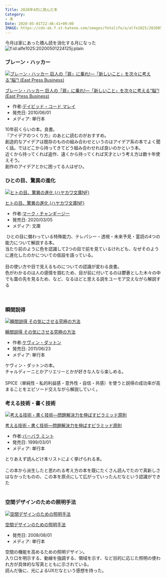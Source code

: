 ```yaml
---
Title: 2020年4月に読んだ本
Category:
- 本
Date: 2020-05-01T22:46:41+09:00
IMAGE: https://cdn-ak.f.st-hatena.com/images/fotolife/a/alfe1025/20200501/20200501224125.jpg
---
```


今月は家にあった積ん読を消化する月になった  
<img src="https://cdn-ak.f.st-hatena.com/images/fotolife/a/alfe1025/20200501/20200501224125.jpg" alt="f:id:alfe1025:20200501224125j:plain" title="f:id:alfe1025:20200501224125j:plain" class="hatena-fotolife" itemprop="image" />  

### ブレーン・ハッカー 

<a href="https://www.amazon.co.jp/exec/obidos/ASIN/4781603998/ab1025-22/"><img src="https://m.media-amazon.com/images/I/413e7TbcK7L._SL160_.jpg" class="external-link-detail-image" alt="ブレーン・ハッカー 巨人の「肩」に乗れ!―「新しいこと」を次々に考える“脳”! (East Press Business)" title="ブレーン・ハッカー 巨人の「肩」に乗れ!―「新しいこと」を次々に考える“脳”! (East Press Business)" /></a>

<p class="external-link-detail-title"><a href="https://www.amazon.co.jp/exec/obidos/ASIN/4781603998/ab1025-22/">ブレーン・ハッカー 巨人の「肩」に乗れ!―「新しいこと」を次々に考える“脳”! (East Press Business)</a>  

- 作者:<a href="http://d.hatena.ne.jp/keyword/%A5%C7%A5%A4%A5%D3%A5%C3%A5%C9%A1%A6%A5%B3%A1%BC%A5%C9%20%A5%DE%A5%EC%A5%A4" class="keyword">デイビッド・コード マレイ</a>
- 発売日: 2010/06/01
- メディア: 単行本





10年前くらいの本。良書。<br />『アイデアのつくり方』のあとに読むのがおすすめ。  
創造的なアイデアは既存のものの組み合わせというのはアイデア系の本でよく聞く話。ではどこから持ってきてどう組み合わせれば良いのかという本。<br />近くから持ってくれば盗作、遠くから持ってくれば天才という考え方は数十年使えそう。  
創作のアイデアとかに困ってる人はぜひ。  
### ひとの目、驚異の進化

<a href="https://www.amazon.co.jp/exec/obidos/ASIN/4150505551/ab1025-22/"><img src="https://m.media-amazon.com/images/I/41z5uqNcdyL._SL160_.jpg" class="external-link-detail-image" alt="ヒトの目、驚異の進化 (ハヤカワ文庫NF)" title="ヒトの目、驚異の進化 (ハヤカワ文庫NF)" /></a>

<p class="external-link-detail-title"><a href="https://www.amazon.co.jp/exec/obidos/ASIN/4150505551/ab1025-22/">ヒトの目、驚異の進化 (ハヤカワ文庫NF)</a>  

- 作者:<a href="http://d.hatena.ne.jp/keyword/%A5%DE%A1%BC%A5%AF%A1%A6%A5%C1%A5%E3%A5%F3%A5%AE%A1%BC%A5%B8%A1%BC" class="keyword">マーク・チャンギージー</a>
- 発売日: 2020/03/05
- メディア: 文庫





 ひとの目に備わっている特殊能力、テレパシー・透視・未来予見・霊読の4つの能力について解説する本。  
当たり前のように色を認識して2つの目で前を見ているけれども、なぜそのように進化したのかについての仮設を語っている。  
   
目の使い方や目で見えるものについての認識が変わる良書。  
色がわかるのは人の感情を掴むため、目が前に付いてるのは鬱蒼とした木々の中でも葉の先を見るため、など、なるほどと思える説をユーモア交えながら解説する  
   
   
### 瞬間説得

<a href="https://www.amazon.co.jp/exec/obidos/ASIN/4140814772/ab1025-22/"><img src="https://m.media-amazon.com/images/I/51hWOzlfkRL._SL160_.jpg" class="external-link-detail-image" alt="瞬間説得 その気にさせる究極の方法" title="瞬間説得 その気にさせる究極の方法" /></a>

<p class="external-link-detail-title"><a href="https://www.amazon.co.jp/exec/obidos/ASIN/4140814772/ab1025-22/">瞬間説得 その気にさせる究極の方法</a>  

- 作者:<a href="http://d.hatena.ne.jp/keyword/%A5%B1%A5%F4%A5%A3%A5%F3%A1%A6%A5%C0%A5%C3%A5%C8%A5%F3" class="keyword">ケヴィン・ダットン</a>
- 発売日: 2011/06/23
- メディア: 単行本





ケヴィン・ダットンの本。  
チャルディーニとかアリエリーとかが好きな人なら楽しめる。  
   
SPICE（単純性・私的利益感・意外性・自信・共感）を使うと説得の成功率が高まることをエピソード交えながら解説していく。  
### 考える技術・書く技術

<a href="https://www.amazon.co.jp/exec/obidos/ASIN/4478490279/ab1025-22/"><img src="https://m.media-amazon.com/images/I/416ZF6WG17L._SL160_.jpg" class="external-link-detail-image" alt="考える技術・書く技術―問題解決力を伸ばすピラミッド原則" title="考える技術・書く技術―問題解決力を伸ばすピラミッド原則" /></a>

<p class="external-link-detail-title"><a href="https://www.amazon.co.jp/exec/obidos/ASIN/4478490279/ab1025-22/">考える技術・書く技術―問題解決力を伸ばすピラミッド原則</a>  

- 作者:<a href="http://d.hatena.ne.jp/keyword/%A5%D0%A1%BC%A5%D0%A5%E9%20%A5%DF%A5%F3%A5%C8" class="keyword">バーバラ ミント</a>
- 発売日: 1999/03/01
- メディア: 単行本





とりあえず読んどけ本リストによく挙げられる本。  
<br />この本から派生したと思われる考え方の本を既にたくさん読んでたので真新しさはなかったものの、この本を原点にして広がっていったんだなという認識ができた  
   
### 空間デザインのための照明手法

<a href="https://www.amazon.co.jp/exec/obidos/ASIN/4274205843/ab1025-22/"><img src="https://m.media-amazon.com/images/I/51H5ut2HZyL._SL160_.jpg" class="external-link-detail-image" alt="空間デザインのための照明手法" title="空間デザインのための照明手法" /></a>

<p class="external-link-detail-title"><a href="https://www.amazon.co.jp/exec/obidos/ASIN/4274205843/ab1025-22/">空間デザインのための照明手法</a>  

- 発売日: 2008/08/01
- メディア: 単行本





空間の機能を高めるための照明デザイン。  
入り口を明示する、動線を強調する、領域を示す、など目的に応じた照明の使われ方が具体的な写真とともに示されている。  
読んだ後に、光によるUXだなという感想を持った。  

